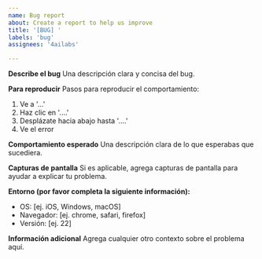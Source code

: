 ```yaml
---
name: Bug report
about: Create a report to help us improve
title: '[BUG] '
labels: 'bug'
assignees: '4ailabs'

---
```


**Describe el bug**
Una descripción clara y concisa del bug.

**Para reproducir**
Pasos para reproducir el comportamiento:
1. Ve a '...'
2. Haz clic en '....'
3. Desplázate hacia abajo hasta '....'
4. Ve el error

**Comportamiento esperado**
Una descripción clara de lo que esperabas que sucediera.

**Capturas de pantalla**
Si es aplicable, agrega capturas de pantalla para ayudar a explicar tu problema.

**Entorno (por favor completa la siguiente información):**
 - OS: [ej. iOS, Windows, macOS]
 - Navegador: [ej. chrome, safari, firefox]
 - Versión: [ej. 22]

**Información adicional**
Agrega cualquier otro contexto sobre el problema aquí.
